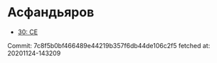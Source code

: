 # Асфандьяров
- [30: CE](30.md)

Commit: 7c8f5b0bf466489e44219b357f6db44de106c2f5
 fetched at: 20201124-143209
